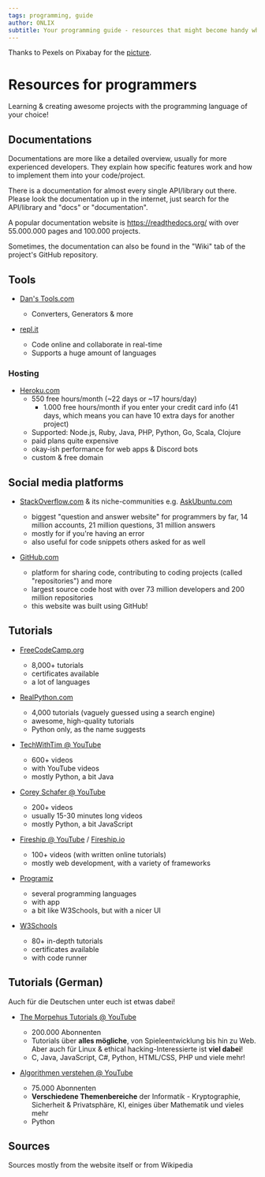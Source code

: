 ```yaml
---
tags: programming, guide
author: ONLIX
subtitle: Your programming guide - resources that might become handy when (learning) programming. 
---
```


Thanks to Pexels on Pixabay for the [picture](https://pixabay.com/photos/coding-programming-css-1853305/).

# Resources for programmers
Learning & creating awesome projects with the programming language of your choice!

## Documentations
Documentations are more like a detailed overview, usually for more experienced developers. They explain how specific features work and how to implement them into your code/project.

There is a documentation for almost every single API/library out there. Please look the documentation up in the internet, just search for the API/library and "docs" or "documentation".

A popular documentation website is https://readthedocs.org/ with over 55.000.000 pages and 100.000 projects.

Sometimes, the documentation can also be found in the "Wiki" tab of the project's GitHub repository.

## Tools
- [Dan's Tools.com](https://www.danstools.com/)
    - Converters, Generators & more

- [repl.it](https://repl.it)
    - Code online and collaborate in real-time
    - Supports a huge amount of languages

### Hosting
- [Heroku.com](https://www.heroku.com/)
    - 550 free hours/month (~22 days or ~17 hours/day)
        - 1.000 free hours/month if you enter your credit card info (41 days, which means you can have 10 extra days for another project)
    - Supported: Node.js, Ruby, Java, PHP, Python, Go, Scala, Clojure
    - paid plans quite expensive
    - okay-ish performance for web apps & Discord bots 
    - custom & free domain

## Social media platforms
- [StackOverflow.com](https://stackoverflow.com/) & its niche-communities e.g. [AskUbuntu.com](https://askubuntu.com/)
    - biggest "question and answer website" for programmers by far, 14 million accounts, 21 million questions, 31 million answers
    - mostly for if you're having an error
    - also useful for code snippets others asked for as well

- [GitHub.com](https://github.com/)
    - platform for sharing code, contributing to coding projects (called "repositories") and more
    - largest source code host with over 73 million developers and 200 million repositories
    - this website was built using GitHub!

## Tutorials
- [FreeCodeCamp.org](https://www.freecodecamp.org/)
    - 8,000+ tutorials
    - certificates available
    - a lot of languages


- [RealPython.com](https://realpython.com/)
    - 4,000 tutorials (vaguely guessed using a search engine)
    - awesome, high-quality tutorials 
    - Python only, as the name suggests


- [TechWithTim @ YouTube](https://youtube.com/channel/UC4JX40jDee_tINbkjycV4Sg)
    - 600+ videos 
    - with YouTube videos
    - mostly Python, a bit Java

- [Corey Schafer @ YouTube](https://youtube.com/channel/UCCezIgC97PvUuR4_gbFUs5g)
    - 200+ videos
    - usually 15-30 minutes long videos
    - mostly Python, a bit JavaScript

- [Fireship @ YouTube](https://youtube.com/channel/UCsBjURrPoezykLs9EqgamOA) / [Fireship.io](https://fireship.io/)
    - 100+ videos (with written online tutorials)
    - mostly web development, with a variety of frameworks

- [Programiz](https://www.programiz.com/)
    - several programming languages
    - with app
    - a bit like W3Schools, but with a nicer UI

- [W3Schools](https://www.w3schools.com/)
    - 80+ in-depth tutorials
    - certificates available
    - with code runner

## Tutorials (German)
Auch für die Deutschen unter euch ist etwas dabei!
- [The Morpehus Tutorials @ YouTube](https://youtube.com/channel/UCLGY6_j7kZfA1dmmjR1J_7w)
    - 200.000 Abonnenten
    - Tutorials über **alles mögliche**, von Spieleentwicklung bis hin zu Web. Aber auch für Linux & ethical hacking-Interessierte ist **viel dabei**!
    - C, Java, JavaScript, C#, Python, HTML/CSS, PHP und viele mehr!

- [Algorithmen verstehen @ YouTube](https://youtube.com/channel/UCswWBF6ZkGnLG3sLRR65xRw)
    - 75.000 Abonnenten
    - **Verschiedene Themenbereiche** der Informatik - Kryptographie, Sicherheit & Privatsphäre, KI, einiges über Mathematik und vieles mehr
    - Python

## Sources
Sources mostly from the website itself or from Wikipedia